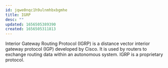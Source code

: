 ```yaml
---
id: jqwe0nqc1h9ulnmhbxbgmhe
title: IGRP
desc: ""
updated: 1656505389390
created: 1656505311813
---
```


Interior Gateway Routing Protocol (IGRP) is a distance vector interior gateway protocol (IGP) developed by Cisco. It is used by routers to exchange routing data within an autonomous system. IGRP is a proprietary protocol.
